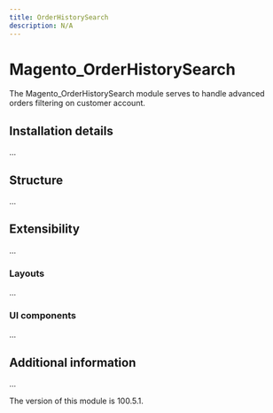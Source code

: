 ```yaml
---
title: OrderHistorySearch
description: N/A
---
```


# Magento_OrderHistorySearch

The Magento_OrderHistorySearch module serves to handle advanced orders filtering on customer account.

## Installation details

...

## Structure

...

## Extensibility

...

### Layouts

...

### UI components

...

## Additional information

...

<InlineAlert slots="text" />
The version of this module is 100.5.1.

